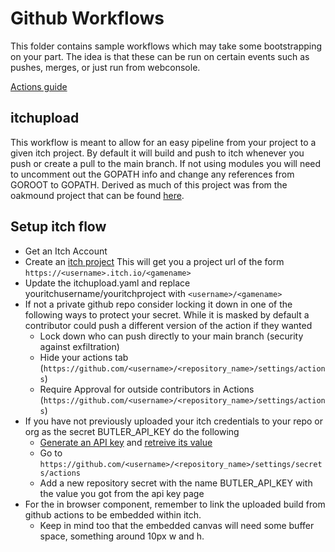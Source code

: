# Github Workflows

This folder contains sample workflows which may take some bootstrapping on your part.
The idea is that these can be run on certain events such as pushes, merges, or just run from webconsole.

[Actions guide](https://docs.github.com/en/actions/learn-github-actions)

## itchupload

This workflow is meant to allow for an easy pipeline from your project to a given itch project.
By default it will build and push to itch whenever you push or create a pull to the main branch.
If not using modules you will need to uncomment out the GOPATH info and change any references from GOROOT to GOPATH.
Derived as much of this project was from the oakmound project that can be found [here](https://oakmound.itch.io/dashking).

## Setup itch flow

- Get an Itch Account
- Create an [itch project](https://itch.io/game/new) This will get you a project url of the form `https://<username>.itch.io/<gamename>`
- Update the itchupload.yaml and replace youritchusername/youritchproject with `<username>/<gamename>`
- If not a private github repo consider locking it down in one of the following ways to protect your secret. While it is masked by default a contributor could push a different version of the action if they wanted
  - Lock down who can push directly to your main branch (security against exfiltration)
  - Hide your actions tab (`https://github.com/<username>/<repository_name>/settings/actions`)
  - Require Approval for outside contributors in Actions (`https://github.com/<username>/<repository_name>/settings/actions`)
- If you have not previously uploaded your itch credentials to your repo or org as the secret BUTLER_API_KEY do the following
  - [Generate an API key](https://itch.io/user/settings/api-key) and [retreive its value](https://itch.io/docs/butler/login.html)
  - Go to `https://github.com/<username>/<repository_name>/settings/secrets/actions`
  - Add a new repository secret with the name BUTLER_API_KEY with the value you got from the api key page
- For the in browser component, remember to link the uploaded build from github actions to be embedded within itch.
  - Keep in mind too that the embedded canvas will need some buffer space, something around 10px w and h.
  